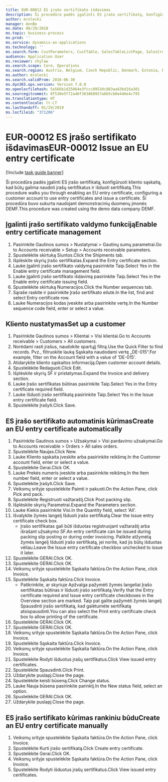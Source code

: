 ```yaml
---
title: EUR-00012 ES įrašo sertifikato išdavimas
description: Ši procedūra padės įgalinti ES įrašo sertifikatą, konfigūruoti kliento sąskaitą, kad būtų galima naudoti įrašų sertifikatus ir išduoti sertifikatą.
author: mrolecki
manager: AnnBe
ms.date: 08/29/2018
ms.topic: business-process
ms.prod: ''
ms.service: dynamics-ax-applications
ms.technology: ''
ms.search.form: CustParameters, CustTable, SalesTableListPage, SalesCreateOrder, SalesTable, SalesEditLines,  CustInvoiceJournal, CustEntryCertificateJour_W, SrsReportViewerForm
audience: Application User
ms.reviewer: shylaw
ms.search.scope: Core, Operations
ms.search.region: Austria, Belgium, Czech Republic, Denmark, Estonia, Finland, France, Germany, Hungary, Ireland, Italy, Latvia, Lithuania, Netherlands, Poland, Spain, Sweden, United Kingdom
ms.author: mrolecki
ms.search.validFrom: 2016-06-30
ms.dyn365.ops.version: Version 7.0.0
ms.openlocfilehash: 5a566b1d25064e3fccc8953dc883aa63bd16a301
ms.sourcegitcommit: 0f530e5f72a40f383868957a6b5cb0e446e4c795
ms.translationtype: HT
ms.contentlocale: lt-LT
ms.lasthandoff: 01/29/2019
ms.locfileid: "371206"
---
```

# <a name="eur-00012-issue-an-eu-entry-certificate"></a><span data-ttu-id="5fffc-103">EUR-00012 ES įrašo sertifikato išdavimas</span><span class="sxs-lookup"><span data-stu-id="5fffc-103">EUR-00012 Issue an EU entry certificate</span></span>

[!include [task guide banner](../../includes/task-guide-banner.md)]

<span data-ttu-id="5fffc-104">Ši procedūra padės įgalinti ES įrašo sertifikatą, konfigūruoti kliento sąskaitą, kad būtų galima naudoti įrašų sertifikatus ir išduoti sertifikatą.</span><span class="sxs-lookup"><span data-stu-id="5fffc-104">This procedure walks you through enabling an EU entry certificate, configuring a customer account to use entry certificates and issue a certificate.</span></span> <span data-ttu-id="5fffc-105">Ši procedūra buvo sukurta naudojant demonstracinių duomenų įmonės DEMF.</span><span class="sxs-lookup"><span data-stu-id="5fffc-105">This procedure was created using the demo data company DEMF.</span></span>


## <a name="enable-entry-certificate-management"></a><span data-ttu-id="5fffc-106">Įgalinti įrašo sertifikato valdymo funkciją</span><span class="sxs-lookup"><span data-stu-id="5fffc-106">Enable entry certificate management</span></span>
1. <span data-ttu-id="5fffc-107">Pasirinkite Gautinos sumos > Nustatymai > Gautinų sumų parametrai.</span><span class="sxs-lookup"><span data-stu-id="5fffc-107">Go to Accounts receivable > Setup > Accounts receivable parameters.</span></span>
2. <span data-ttu-id="5fffc-108">Spustelėkite skirtuką Siuntos.</span><span class="sxs-lookup"><span data-stu-id="5fffc-108">Click the Shipments tab.</span></span>
3. <span data-ttu-id="5fffc-109">Išplėskite skyrių Įrašo sertifikatas.</span><span class="sxs-lookup"><span data-stu-id="5fffc-109">Expand the Entry certificate section.</span></span>
4. <span data-ttu-id="5fffc-110">Lauke Įgalinti įrašo sertifikato valdymą pasirinkite Taip.</span><span class="sxs-lookup"><span data-stu-id="5fffc-110">Select Yes in the Enable entry certificate management field.</span></span>
5. <span data-ttu-id="5fffc-111">Lauke Įgalinti įrašo sertifikato išdavimą pasirinkite Taip.</span><span class="sxs-lookup"><span data-stu-id="5fffc-111">Select Yes in the Enable entry certificate issuing field.</span></span>
6. <span data-ttu-id="5fffc-112">Spustelėkite skirtuką Numeracijos.</span><span class="sxs-lookup"><span data-stu-id="5fffc-112">Click the Number sequences tab.</span></span>
7. <span data-ttu-id="5fffc-113">Sąraše raskite ir pasirinkite Įrašo sertifikato eilutė.</span><span class="sxs-lookup"><span data-stu-id="5fffc-113">In the list, find and select Entry certificate row.</span></span>
8. <span data-ttu-id="5fffc-114">Lauke Numeracijos kodas įveskite arba pasirinkite vertę.</span><span class="sxs-lookup"><span data-stu-id="5fffc-114">In the Number sequence code field, enter or select a value.</span></span>

## <a name="set-up-a-customer"></a><span data-ttu-id="5fffc-115">Kliento nustatymas</span><span class="sxs-lookup"><span data-stu-id="5fffc-115">Set up a customer</span></span>
1. <span data-ttu-id="5fffc-116">Pasirinkite Gautinos sumos > Klientai > Visi klientai.</span><span class="sxs-lookup"><span data-stu-id="5fffc-116">Go to Accounts receivable > Customers > All customers.</span></span>
2. <span data-ttu-id="5fffc-117">Norėdami rasti įrašus, naudokite spartųjį filtrą.</span><span class="sxs-lookup"><span data-stu-id="5fffc-117">Use the Quick Filter to find records.</span></span> <span data-ttu-id="5fffc-118">Pvz., filtruokite lauką Sąskaita naudodami vertę „DE-015“.</span><span class="sxs-lookup"><span data-stu-id="5fffc-118">For example, filter on the Account field with a value of 'DE-015'.</span></span>
3. <span data-ttu-id="5fffc-119">Atidarykite kliento sąskaitos informaciją.</span><span class="sxs-lookup"><span data-stu-id="5fffc-119">Open customer account details.</span></span>
4. <span data-ttu-id="5fffc-120">Spustelėkite Redaguoti.</span><span class="sxs-lookup"><span data-stu-id="5fffc-120">Click Edit.</span></span>
5. <span data-ttu-id="5fffc-121">Išplėskite skyrių SF ir pristatymas.</span><span class="sxs-lookup"><span data-stu-id="5fffc-121">Expand the Invoice and delivery section.</span></span>
6. <span data-ttu-id="5fffc-122">Lauke Įrašo sertifikatas būtinas pasirinkite Taip.</span><span class="sxs-lookup"><span data-stu-id="5fffc-122">Select Yes in the Entry certificate required field.</span></span>
7. <span data-ttu-id="5fffc-123">Lauke Išduoti įrašo sertifikatą pasirinkite Taip.</span><span class="sxs-lookup"><span data-stu-id="5fffc-123">Select Yes in the Issue entry certificate field.</span></span>
8. <span data-ttu-id="5fffc-124">Spustelėkite Įrašyti.</span><span class="sxs-lookup"><span data-stu-id="5fffc-124">Click Save.</span></span>

## <a name="create-an-eu-entry-certificate-automatically"></a><span data-ttu-id="5fffc-125">ES įrašo sertifikato automatinis kūrimas</span><span class="sxs-lookup"><span data-stu-id="5fffc-125">Create an EU entry certificate automatically</span></span>
1. <span data-ttu-id="5fffc-126">Pasirinkite Gautinos sumos > Užsakymai > Visi pardavimo užsakymai.</span><span class="sxs-lookup"><span data-stu-id="5fffc-126">Go to Accounts receivable > Orders > All sales orders.</span></span>
2. <span data-ttu-id="5fffc-127">Spustelėkite Naujas.</span><span class="sxs-lookup"><span data-stu-id="5fffc-127">Click New.</span></span>
3. <span data-ttu-id="5fffc-128">Lauke Kliento sąskaita įveskite arba pasirinkite reikšmę.</span><span class="sxs-lookup"><span data-stu-id="5fffc-128">In the Customer account field, enter or select a value.</span></span>
4. <span data-ttu-id="5fffc-129">Spustelėkite Gerai.</span><span class="sxs-lookup"><span data-stu-id="5fffc-129">Click OK.</span></span>
5. <span data-ttu-id="5fffc-130">Lauke Prekės numeris įveskite arba pasirinkite reikšmę.</span><span class="sxs-lookup"><span data-stu-id="5fffc-130">In the Item number field, enter or select a value.</span></span>
6. <span data-ttu-id="5fffc-131">Spustelėkite Įrašyti.</span><span class="sxs-lookup"><span data-stu-id="5fffc-131">Click Save.</span></span>
7. <span data-ttu-id="5fffc-132">Veiksmų srityje spustelėkite Paimti ir pakuoti.</span><span class="sxs-lookup"><span data-stu-id="5fffc-132">On the Action Pane, click Pick and pack.</span></span>
8. <span data-ttu-id="5fffc-133">Spustelėkite Registruoti važtaraštį.</span><span class="sxs-lookup"><span data-stu-id="5fffc-133">Click Post packing slip.</span></span>
9. <span data-ttu-id="5fffc-134">Išplėskite skyrių Parametrai.</span><span class="sxs-lookup"><span data-stu-id="5fffc-134">Expand the Parameters section.</span></span>
10. <span data-ttu-id="5fffc-135">Lauke Kiekis pasirinkite Visi.</span><span class="sxs-lookup"><span data-stu-id="5fffc-135">In the Quantity field, select 'All'.</span></span>
11. <span data-ttu-id="5fffc-136">Išvalykite žymės langelį Išduoti įrašo sertifikatą.</span><span class="sxs-lookup"><span data-stu-id="5fffc-136">Clear the Issue entry certificate check box.</span></span>
    * <span data-ttu-id="5fffc-137">Įrašo sertifikatas gali būti išduotas registruojant važtaraštį arba išrašant užsakymo SF.</span><span class="sxs-lookup"><span data-stu-id="5fffc-137">An entry certificate can be issued during packing slip posting or during order invoicing.</span></span> <span data-ttu-id="5fffc-138">Palikite atžymėtą žymės langelį Išduoti įrašo sertifikatą, jei norite, kad jis būtų išduotas vėliau.</span><span class="sxs-lookup"><span data-stu-id="5fffc-138">Leave the Issue entry certificate checkbox unchecked to issue it later.</span></span>  
12. <span data-ttu-id="5fffc-139">Spustelėkite GERAI.</span><span class="sxs-lookup"><span data-stu-id="5fffc-139">Click OK.</span></span>
13. <span data-ttu-id="5fffc-140">Spustelėkite GERAI.</span><span class="sxs-lookup"><span data-stu-id="5fffc-140">Click OK.</span></span>
14. <span data-ttu-id="5fffc-141">Veiksmų srityje spustelėkite Sąskaita faktūra.</span><span class="sxs-lookup"><span data-stu-id="5fffc-141">On the Action Pane, click Invoice.</span></span>
15. <span data-ttu-id="5fffc-142">Spustelėkite Sąskaita faktūra.</span><span class="sxs-lookup"><span data-stu-id="5fffc-142">Click Invoice.</span></span>
    * <span data-ttu-id="5fffc-143">Patikrinkite, ar skyriuje Apžvalga pažymėti žymės langeliai Įrašo sertifikatas būtinas ir Išduoti įrašo sertifikatą.</span><span class="sxs-lookup"><span data-stu-id="5fffc-143">Verify that the Entry certificate required and Issue entry certificate checkboxes in the Overview section are marked.</span></span>  <span data-ttu-id="5fffc-144">Taip pat galite pažymėti žymės langelį Spausdinti įrašo sertifikatą, kad galėtumėte sertifikatą atsispausdinti.</span><span class="sxs-lookup"><span data-stu-id="5fffc-144">You can also select the Print entry certificate check box to allow printing of the certificate.</span></span>  
16. <span data-ttu-id="5fffc-145">Spustelėkite GERAI.</span><span class="sxs-lookup"><span data-stu-id="5fffc-145">Click OK.</span></span>
17. <span data-ttu-id="5fffc-146">Spustelėkite GERAI.</span><span class="sxs-lookup"><span data-stu-id="5fffc-146">Click OK.</span></span>
18. <span data-ttu-id="5fffc-147">Veiksmų srityje spustelėkite Sąskaita faktūra.</span><span class="sxs-lookup"><span data-stu-id="5fffc-147">On the Action Pane, click Invoice.</span></span>
19. <span data-ttu-id="5fffc-148">Spustelėkite Sąskaita faktūra.</span><span class="sxs-lookup"><span data-stu-id="5fffc-148">Click Invoice.</span></span>
20. <span data-ttu-id="5fffc-149">Veiksmų srityje spustelėkite Sąskaita faktūra.</span><span class="sxs-lookup"><span data-stu-id="5fffc-149">On the Action Pane, click Invoice.</span></span>
21. <span data-ttu-id="5fffc-150">Spustelėkite Rodyti išduotus įrašų sertifikatus.</span><span class="sxs-lookup"><span data-stu-id="5fffc-150">Click View issued entry certificates.</span></span>
22. <span data-ttu-id="5fffc-151">Spustelėkite Spausdinti.</span><span class="sxs-lookup"><span data-stu-id="5fffc-151">Click Print.</span></span>
23. <span data-ttu-id="5fffc-152">Uždarykite puslapį.</span><span class="sxs-lookup"><span data-stu-id="5fffc-152">Close the page.</span></span>
24. <span data-ttu-id="5fffc-153">Spustelėkite keisti būseną.</span><span class="sxs-lookup"><span data-stu-id="5fffc-153">Click Change status.</span></span>
25. <span data-ttu-id="5fffc-154">Lauke Nauja būsena pasirinkite parinktį.</span><span class="sxs-lookup"><span data-stu-id="5fffc-154">In the New status field, select an option.</span></span>
26. <span data-ttu-id="5fffc-155">Spustelėkite GERAI.</span><span class="sxs-lookup"><span data-stu-id="5fffc-155">Click OK.</span></span>
27. <span data-ttu-id="5fffc-156">Uždarykite puslapį.</span><span class="sxs-lookup"><span data-stu-id="5fffc-156">Close the page.</span></span>

## <a name="create-an-eu-entry-certificate-manually"></a><span data-ttu-id="5fffc-157">ES įrašo sertifikato kūrimas rankiniu būdu</span><span class="sxs-lookup"><span data-stu-id="5fffc-157">Create an EU entry certificate manually</span></span>
1. <span data-ttu-id="5fffc-158">Veiksmų srityje spustelėkite Sąskaita faktūra.</span><span class="sxs-lookup"><span data-stu-id="5fffc-158">On the Action Pane, click Invoice.</span></span>
2. <span data-ttu-id="5fffc-159">Spustelėkite Kurti įrašo sertifikatą.</span><span class="sxs-lookup"><span data-stu-id="5fffc-159">Click Create entry certificate.</span></span>
3. <span data-ttu-id="5fffc-160">Spustelėkite Gerai.</span><span class="sxs-lookup"><span data-stu-id="5fffc-160">Click OK.</span></span>
4. <span data-ttu-id="5fffc-161">Veiksmų srityje spustelėkite Sąskaita faktūra.</span><span class="sxs-lookup"><span data-stu-id="5fffc-161">On the Action Pane, click Invoice.</span></span>
5. <span data-ttu-id="5fffc-162">Spustelėkite Rodyti išduotus įrašų sertifikatus.</span><span class="sxs-lookup"><span data-stu-id="5fffc-162">Click View issued entry certificates.</span></span>

